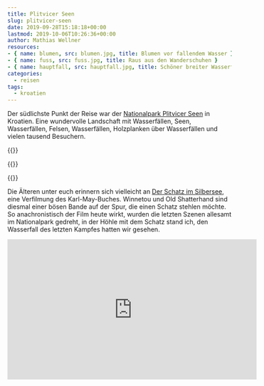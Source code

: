 ```yaml
---
title: Plitvicer Seen
slug: plitvicer-seen
date: 2019-09-28T15:18:18+00:00
lastmod: 2019-10-06T10:26:36+00:00
author: Mathias Wellner
resources: 
- { name: blumen, src: blumen.jpg, title: Blumen vor fallendem Wasser }
- { name: fuss, src: fuss.jpg, title: Raus aus den Wanderschuhen }
- { name: hauptfall, src: hauptfall.jpg, title: Schöner breiter Wasserfall }
categories:
  - reisen
tags:
  - kroatien
---
```

Der südlichste Punkt der Reise war der [Nationalpark Plitvicer Seen](https://de.wikipedia.org/wiki/Nationalpark_Plitvicer_Seen) in Kroatien. Eine wundervolle Landschaft mit Wasserfällen, Seen, Wasserfällen, Felsen, Wasserfällen, Holzplanken über Wasserfällen und vielen tausend Besuchern. 
<!--more-->
{{<responsive-image name="blumen">}}

{{<responsive-image name="fuss">}}

{{<responsive-image name="hauptfall">}}

Die Älteren unter euch erinnern sich vielleicht an [Der Schatz im Silbersee](https://de.wikipedia.org/wiki/Der_Schatz_im_Silbersee_(Film)), eine Verfilmung des Karl-May-Buches. Winnetou und Old Shatterhand sind diesmal einer bösen Bande auf der Spur, die einen Schatz stehlen möchte. So anachronistisch der Film heute wirkt, wurden die letzten Szenen allesamt im Nationalpark gedreht, in der Höhle mit dem Schatz stand ich, den Wasserfall des letzten Kampfes hatten wir gesehen. 

<iframe width="560" height="315" src="https://www.youtube.com/embed/FsKgdFDHJbk" frameborder="0" allow="accelerometer; autoplay; encrypted-media; gyroscope; picture-in-picture" allowfullscreen></iframe>